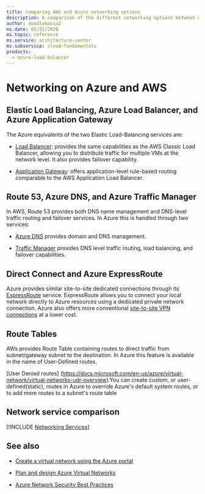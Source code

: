 ```yaml
---
title: Comparing AWS and Azure networking options
description: A comparison of the different networking options between Azure and AWS
author: doodlemania2
ms.date: 05/21/2020
ms.topic: reference
ms.service: architecture-center
ms.subservice: cloud-fundamentals
products:
  - azure-load-balancer
---
```


# Networking on Azure and AWS

## Elastic Load Balancing, Azure Load Balancer, and Azure Application Gateway

The Azure equivalents of the two Elastic Load-Balancing services are:

- [Load Balancer](/azure/load-balancer/load-balancer-overview): provides the same capabilities as the AWS Classic Load Balancer, allowing you to distribute traffic for multiple VMs at the network level. It also provides failover capability.

- [Application Gateway](/azure/application-gateway/overview): offers application-level rule-based routing comparable to the AWS Application Load Balancer.

## Route 53, Azure DNS, and Azure Traffic Manager

In AWS, Route 53 provides both DNS name management and DNS-level traffic routing and failover services. In Azure this is handled through two services:

- [Azure DNS](https://azure.microsoft.com/documentation/services/dns) provides domain and DNS management.

- [Traffic Manager](https://azure.microsoft.com/services/traffic-manager/) provides DNS level traffic routing, load balancing, and failover capabilities.

## Direct Connect and Azure ExpressRoute

Azure provides similar site-to-site dedicated connections through its
[ExpressRoute](https://azure.microsoft.com/documentation/services/expressroute) service. ExpressRoute allows you to connect your local network directly to Azure resources using a dedicated private network connection. Azure also offers more conventional [site-to-site VPN connections](/azure/vpn-gateway/vpn-gateway-howto-site-to-site-resource-manager-portal) at a lower cost.

## Route Tables

AWs provides Route Table containing routes to direct traffic from subnet/gateway subnet to the destination. In Azure this feature is available in the name of User-Defined routes. 

[User Denied routes] (https://docs.microsoft.com/en-us/azure/virtual-network/virtual-networks-udr-overview).You can create custom, or user-defined(static), routes in Azure to override Azure's default system routes, or to add more routes to a subnet's route table

## Network service comparison

[!INCLUDE [Networking Services](../../includes/aws/networking.md)]

## See also

- [Create a virtual network using the Azure portal](/azure/virtual-network/quick-create-portal)

- [Plan and design Azure Virtual Networks](/azure/virtual-network/virtual-network-vnet-plan-design-arm)

- [Azure Network Security Best Practices](/azure/security/fundamentals/network-best-practices)
